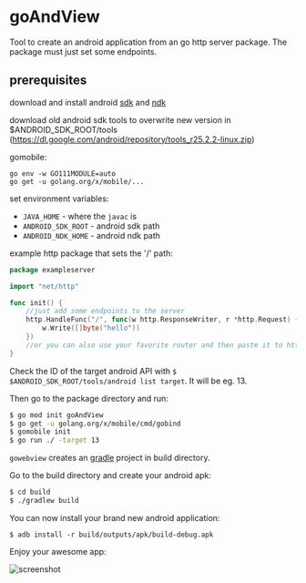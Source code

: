 # goAndView

Tool to create an android application from an go http server package. The package must just set some endpoints.

## prerequisites
download and install android [sdk](https://developer.android.com/studio/index.html#downloads) and [ndk](https://developer.android.com/ndk/downloads/index.html)

download old android sdk tools to overwrite new version in $ANDROID_SDK_ROOT/tools (https://dl.google.com/android/repository/tools_r25.2.2-linux.zip)

gomobile: 
```
go env -w GO111MODULE=auto
go get -u golang.org/x/mobile/...
```

set environment variables:
- `JAVA_HOME` - where the `javac` is
- `ANDROID_SDK_ROOT` - android sdk path
- `ANDROID_NDK_HOME` - android ndk path

example http package that sets the '/' path:
```go
package exampleserver

import "net/http"

func init() {
	//just add some endpoints to the server
	http.HandleFunc("/", func(w http.ResponseWriter, r *http.Request) {
		w.Write([]byte("hello"))
	})
	//or you can also use your favorite router and then paste it to http.DefaultServeMux
}
```
Check the ID of the target android API with `$ $ANDROID_SDK_ROOT/tools/android list target`. It will be eg. 13.

Then go to the package directory and run:
```bash
$ go mod init goAndView
$ go get -u golang.org/x/mobile/cmd/gobind
$ gomobile init
$ go run ./ -target 13
```

`gowebview` creates an [gradle](https://gradle.org/) project in build directory.

Go to the build directory and create your android apk:
```bash
$ cd build
$ ./gradlew build
```

You can now install your brand new android application:
```
$ adb install -r build/outputs/apk/build-debug.apk
```
Enjoy your awesome app:

![screenshot](https://github.com/microo8/gowebview/raw/master/screenshot.png)
